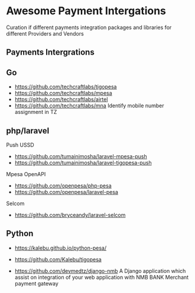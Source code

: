 # Awesome Payment Intergations

Curation if different payments integration packages and libraries for different Providers and Vendors

## Payments Intergrations

## Go

- https://github.com/techcraftlabs/tigopesa
- https://github.com/techcraftlabs/mpesa
- https://github.com/techcraftlabs/airtel
- https://github.com/techcraftlabs/mna Identify mobile number assignment in TZ

## php/laravel

Push USSD

- https://github.com/tumainimosha/laravel-mpesa-push
- https://github.com/tumainimosha/laravel-tigopesa-push

Mpesa OpenAPI

- https://github.com/openpesa/php-pesa
- https://github.com/openpesa/laravel-pesa

Selcom

- https://github.com/bryceandy/laravel-selcom

## Python

- https://kalebu.github.io/python-pesa/
- https://github.com/Kalebu/tigopesa

- https://github.com/devmedtz/django-nmb A Django application which assist on integration of your web application with NMB BANK Merchant payment gateway

